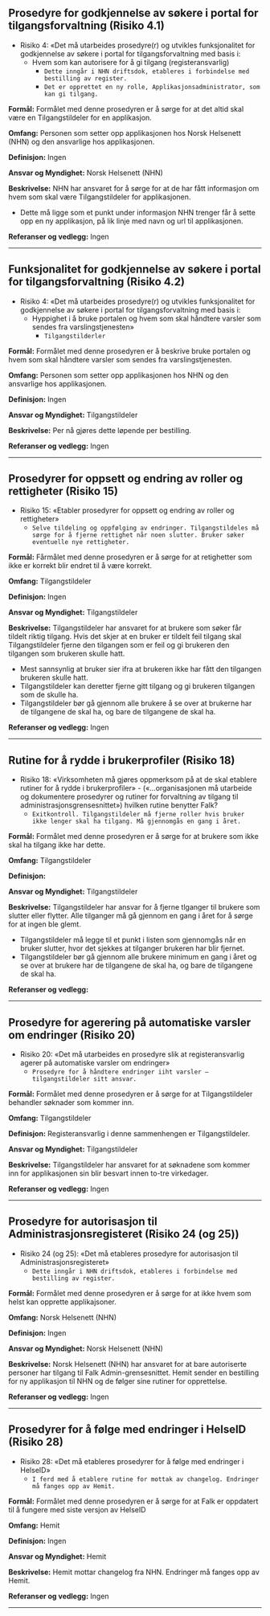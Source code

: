 
## Prosedyre for godkjennelse av søkere i portal for tilgangsforvaltning (Risiko 4.1)
-	Risiko 4: «Det må utarbeides prosedyre(r) og utvikles funksjonalitet for godkjennelse av søkere i portal for tilgangsforvaltning med basis i: 
    - Hvem som kan autorisere for å gi tilgang (registeransvarlig)
        - `Dette inngår i NHN driftsdok, etableres i forbindelse med bestilling av register.`
        - `Det er opprettet en ny rolle, Applikasjonsadministrator, som kan gi tilgang.`

**Formål:** Formålet med denne prosedyren er å sørge for at det altid skal være en Tilgangstildeler for en applikasjon.

**Omfang:**  Personen som setter opp applikasjonen hos Norsk Helsenett (NHN) og den ansvarlige hos applikasjonen.

**Definisjon:**  Ingen

**Ansvar og Myndighet:** Norsk Helsenett (NHN)

**Beskrivelse:**
NHN har ansvaret for å sørge for at de har fått informasjon om hvem som skal være Tilgangstildeler for applikasjonen.
- Dette må ligge som et punkt under informasjon NHN trenger får å sette opp en ny applikasjon, på lik linje med navn og url til applikasjonen.

**Referanser og vedlegg:**  Ingen

---
## Funksjonalitet for godkjennelse av søkere i portal for tilgangsforvaltning (Risiko 4.2)
-	Risiko 4: «Det må utarbeides prosedyre(r) og utvikles funksjonalitet for godkjennelse av søkere i portal for tilgangsforvaltning med basis i: 
    - Hyppighet i å bruke portalen og hvem som skal håndtere varsler som sendes fra varslingstjenesten»
        - `Tilgangstilderler`

**Formål:** Formålet med denne prosedyren er å beskrive bruke portalen og hvem som skal håndtere varsler som sendes fra varslingstjenesten.

**Omfang:**  Personen som setter opp applikasjonen hos NHN og den ansvarlige hos applikasjonen.

**Definisjon:**  Ingen

**Ansvar og Myndighet:** Tilgangstildeler

**Beskrivelse:**
Per nå gjøres dette løpende per bestilling.
<!-- Tilgangstildeler har ansvaret for å sørge for at de gir informasjon om hyppighet av varsler hvis det skal være noe annet en default.
- I likhet med 4.1, dette bør være et punkt under informasjon NHN trenger. (Synes det skal være med selv om det er default) -->

**Referanser og vedlegg:**  Ingen

---
## Prosedyrer for oppsett og endring av roller og rettigheter (Risiko 15)
-	Risiko 15: «Etabler prosedyrer for oppsett og endring av roller og rettigheter»
    - `Selve tildeling og oppfølging av endringer. Tilgangstildeles må sørge for å fjerne rettighet når noen slutter. Bruker søker eventuelle nye rettigheter.`

**Formål:** Fårmålet med denne prosedyren er å sørge for at retighetter som ikke er korrekt blir endret til å være korrekt.

**Omfang:**  Tilgangstildeler

**Definisjon:**  Ingen

**Ansvar og Myndighet:** Tilgangstildeler

**Beskrivelse:**
Tilgangstildeler har ansvaret for at brukere som søker får tildelt riktig tilgang.
Hvis det skjer at en bruker er tildelt feil tilgang skal Tilgangstildeler fjerne den tilgangen som er feil og gi brukeren den tilgangen som brukeren skulle hatt.
- Mest sannsynlig at bruker sier ifra at brukeren ikke har fått den tilgangen brukeren skulle hatt.
- Tilgangstildeler kan deretter fjerne gitt tilgang og gi brukeren tilgangen som de skulle ha.
- Tilgangstildeler bør gå gjennom alle brukere å se over at brukerne har de tilgangene de skal ha, og bare de tilgangene de skal ha.

**Referanser og vedlegg:** Ingen

---
<!-- ## Risiko 17
`Er ikke dette 4.1? Mulig jeg ikke skjønner denne`  
-	Risiko 17: «Det må utarbeides prosedyre(r) for godkjennelse av søkere i portal for tilgangsforvaltning med basis i hvem som kan autorisere for å gi tilgang (registeransvarlig)
    - `Dette inngår i NHN driftsdok, etableres i forbindelse med bestilling av register. NHN tildeler her roller etter bestilling fra regsitereier.`

**Formål:** 

**Omfang:**  

**Definisjon:**  

**Ansvar og Myndighet:** 

**Beskrivelse:**

**Referanser og vedlegg:** 

--- -->
## Rutine for å rydde i brukerprofiler (Risiko 18)
-	Risiko 18: «Virksomheten må gjøres oppmerksom på at de skal etablere rutiner for å rydde i brukerprofiler» - («…organisasjonen må utarbeide og dokumentere prosedyrer og rutiner for forvaltning av tilgang til administrasjonsgrensesnittet») hvilken rutine benytter Falk? 
    - `Exitkontroll. Tilgangstildeler må fjerne roller hvis bruker ikke lenger skal ha tilgang. Må gjennomgås en gang i året.`

**Formål:** Formålet med denne prosedyren er å sørge for at brukere som ikke skal ha tilgang ikke har dette.

**Omfang:**  Tilgangstildeler

**Definisjon:**  

**Ansvar og Myndighet:** Tilgangstildeler

**Beskrivelse:**
Tilgangstildeler har ansvar for å fjerne tlganger til brukere som slutter eller flytter.
Alle tilganger må gå gjennom en gang i året for å sørge for at ingen ble glemt.
- Tilgangstildeler må legge til et punkt i listen som gjennomgås når en bruker slutter, hvor det sjekkes at tilganger brukeren har blir fjernet.
- Tilgangstildeler bør gå gjennom alle brukere minimum en gang i året og se over at brukere har de tilgangene de skal ha, og bare de tilgangene de skal ha.

**Referanser og vedlegg:** 

---
## Prosedyre for agerering på automatiske varsler om endringer (Risiko 20)
-	Risiko 20: «Det må utarbeides en prosedyre slik at registeransvarlig agerer på automatiske varsler om endringer»
    - `Prosedyre for å håndtere endringer iiht varsler – tilgangstildeler sitt ansvar.`

**Formål:** Formålet med denne prosedyren er å sørge for at Tilgangstildeler behandler søknader som kommer inn.

**Omfang:**  Tilgangstildeler

**Definisjon:**  Registeransvarlig i denne sammenhengen er Tilgangstildeler.

**Ansvar og Myndighet:** Tilgangstildeler

**Beskrivelse:**
Tilgangstildeler har ansvaret for at søknadene som kommer inn for applikasjonen sin blir besvart innen to-tre virkedager.

**Referanser og vedlegg:** Ingen

---
## Prosedyre for autorisasjon til Administrasjonsregisteret (Risiko 24 (og 25))
-	Risiko 24 (og 25): «Det må etableres prosedyre for autorisasjon til Administrasjonsregisteret» 
    - `Dette inngår i NHN driftsdok, etableres i forbindelse med bestilling av register.`

**Formål:** Formålet med denne prosedyren er å sørge for at ikke hvem som helst kan opprette applikajsoner.

**Omfang:**  Norsk Helsenett (NHN)

**Definisjon:**  Ingen

**Ansvar og Myndighet:** Norsk Helsenett (NHN)

**Beskrivelse:** 
Norsk Helsenett (NHN) har ansvaret for at bare autoriserte personer har tilgang til Falk Admin-grensesnittet.
Hemit sender en bestilling for ny applikasjon til NHN og de følger sine rutiner for opprettelse.

**Referanser og vedlegg:** Ingen

---
## Prosedyrer for å følge med endringer i HelseID (Risiko 28)
-	Risiko 28: «Det må etableres prosedyrer for å følge med endringer i HelseID»
    - `I ferd med å etablere rutine for mottak av changelog. Endringer må fanges opp av Hemit.`

**Formål:** Formålet med denne prosedyren er å sørge for at Falk er oppdatert til å fungere med siste versjon av HelseID

**Omfang:**  Hemit

**Definisjon:**  Ingen

**Ansvar og Myndighet:** Hemit

**Beskrivelse:**
Hemit mottar changelog fra NHN. Endringer må fanges opp av Hemit.

**Referanser og vedlegg:** Ingen

---
